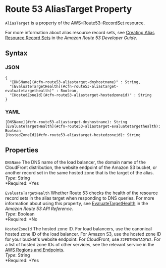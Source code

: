 # Route 53 AliasTarget Property<a name="aws-properties-route53-aliastarget"></a>

`AliasTarget` is a property of the [ AWS::Route53::RecordSet](aws-properties-route53-recordset.md) resource\.

For more information about alias resource record sets, see [Creating Alias Resource Record Sets](http://docs.aws.amazon.com/Route53/latest/DeveloperGuide/CreatingAliasRRSets.html) in the *Amazon Route 53 Developer Guide*\.

## Syntax<a name="w3ab2c21c14e1467b7"></a>

### JSON<a name="aws-properties-route53-aliastarget-syntax.json"></a>

```
{
  "[DNSName](#cfn-route53-aliastarget-dnshostname)" : String,
  "[EvaluateTargetHealth](#cfn-route53-aliastarget-evaluatetargethealth)" : Boolean,
  "[HostedZoneId](#cfn-route53-aliastarget-hostedzoneid)" : String
}
```

### YAML<a name="aws-properties-route53-aliastarget-syntax.yaml"></a>

```
[DNSName](#cfn-route53-aliastarget-dnshostname): String
[EvaluateTargetHealth](#cfn-route53-aliastarget-evaluatetargethealth): Boolean
[HostedZoneId](#cfn-route53-aliastarget-hostedzoneid): String
```

## Properties<a name="w3ab2c21c14e1467b9"></a>

`DNSName`  <a name="cfn-route53-aliastarget-dnshostname"></a>
The DNS name of the load balancer, the domain name of the CloudFront distribution, the website endpoint of the Amazon S3 bucket, or another record set in the same hosted zone that is the target of the alias\.  
*Type*: String  
*Required: *Yes

`EvaluateTargetHealth`  <a name="cfn-route53-aliastarget-evaluatetargethealth"></a>
Whether Route 53 checks the health of the resource record sets in the alias target when responding to DNS queries\. For more information about using this property, see [EvaluateTargetHealth](http://docs.aws.amazon.com/Route53/latest/APIReference/API_ChangeResourceRecordSets_Requests.html#change-rrsets-request-evaluate-target-health) in the *Amazon Route 53 API Reference*\.  
*Type*: Boolean  
*Required: *No

`HostedZoneId`  <a name="cfn-route53-aliastarget-hostedzoneid"></a>
The hosted zone ID\. For load balancers, use the canonical hosted zone ID of the load balancer\. For Amazon S3, use the hosted zone ID for your bucket's website endpoint\. For CloudFront, use `Z2FDTNDATAQYW2`\. For a list of hosted zone IDs of other services, see the relevant service in the [AWS Regions and Endpoints](http://docs.aws.amazon.com/general/latest/gr/rande.html)\.  
*Type*: String  
*Required: *Yes
